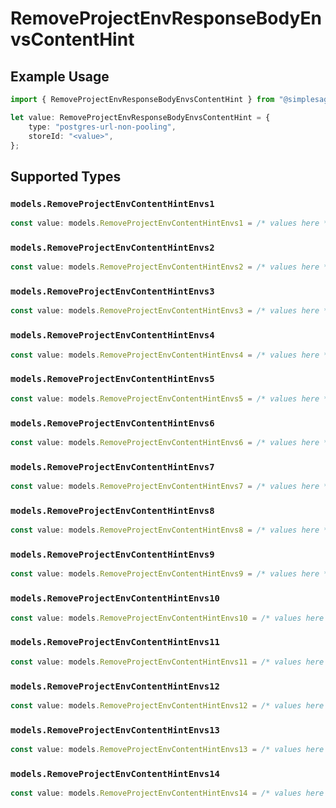 # RemoveProjectEnvResponseBodyEnvsContentHint

## Example Usage

```typescript
import { RemoveProjectEnvResponseBodyEnvsContentHint } from "@simplesagar/vercel/models/removeprojectenvop.js";

let value: RemoveProjectEnvResponseBodyEnvsContentHint = {
    type: "postgres-url-non-pooling",
    storeId: "<value>",
};
```

## Supported Types

### `models.RemoveProjectEnvContentHintEnvs1`

```typescript
const value: models.RemoveProjectEnvContentHintEnvs1 = /* values here */
```

### `models.RemoveProjectEnvContentHintEnvs2`

```typescript
const value: models.RemoveProjectEnvContentHintEnvs2 = /* values here */
```

### `models.RemoveProjectEnvContentHintEnvs3`

```typescript
const value: models.RemoveProjectEnvContentHintEnvs3 = /* values here */
```

### `models.RemoveProjectEnvContentHintEnvs4`

```typescript
const value: models.RemoveProjectEnvContentHintEnvs4 = /* values here */
```

### `models.RemoveProjectEnvContentHintEnvs5`

```typescript
const value: models.RemoveProjectEnvContentHintEnvs5 = /* values here */
```

### `models.RemoveProjectEnvContentHintEnvs6`

```typescript
const value: models.RemoveProjectEnvContentHintEnvs6 = /* values here */
```

### `models.RemoveProjectEnvContentHintEnvs7`

```typescript
const value: models.RemoveProjectEnvContentHintEnvs7 = /* values here */
```

### `models.RemoveProjectEnvContentHintEnvs8`

```typescript
const value: models.RemoveProjectEnvContentHintEnvs8 = /* values here */
```

### `models.RemoveProjectEnvContentHintEnvs9`

```typescript
const value: models.RemoveProjectEnvContentHintEnvs9 = /* values here */
```

### `models.RemoveProjectEnvContentHintEnvs10`

```typescript
const value: models.RemoveProjectEnvContentHintEnvs10 = /* values here */
```

### `models.RemoveProjectEnvContentHintEnvs11`

```typescript
const value: models.RemoveProjectEnvContentHintEnvs11 = /* values here */
```

### `models.RemoveProjectEnvContentHintEnvs12`

```typescript
const value: models.RemoveProjectEnvContentHintEnvs12 = /* values here */
```

### `models.RemoveProjectEnvContentHintEnvs13`

```typescript
const value: models.RemoveProjectEnvContentHintEnvs13 = /* values here */
```

### `models.RemoveProjectEnvContentHintEnvs14`

```typescript
const value: models.RemoveProjectEnvContentHintEnvs14 = /* values here */
```

